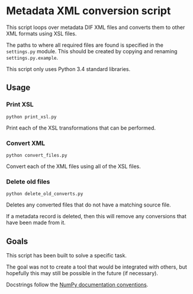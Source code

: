 # Metadata XML conversion script

This script loops over metadata DIF XML files and converts them to other
XML formats using XSL files.

The paths to where all required files are found is specified in the
`settings.py` module.
This should be created by copying and renaming `settings.py.example`.

This script only uses Python 3.4 standard libraries.


## Usage

### Print XSL

	python print_xsl.py

Print each of the XSL transformations that can be performed.


### Convert XML

	python convert_files.py

Convert each of the XML files using all of the XSL files.


### Delete old files

	python delete_old_converts.py

Deletes any converted files that do not have a matching source file.

If a metadata record is deleted, then this will remove any conversions
that have been made from it.


## Goals

This script has been built to solve a specific task.

The goal was not to create a tool that would be integrated with others,
but hopefully this may still be possible in the future (if necessary).

Docstrings follow the [NumPy documentation conventions][1].

[1]: https://github.com/numpy/numpy/blob/master/doc/HOWTO_DOCUMENT.rst.txt
